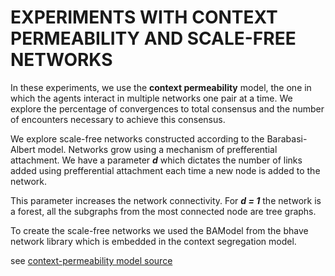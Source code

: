 EXPERIMENTS WITH CONTEXT PERMEABILITY AND SCALE-FREE NETWORKS
=============================================================

In these experiments, we use the **context permeability** model, the one in which the agents
interact in multiple networks one pair at a time. We explore the percentage of convergences
to total consensus and the number of encounters necessary to achieve this consensus. 

We explore scale-free networks constructed according to the Barabasi-Albert model. Networks 
grow using a mechanism of prefferential attachment. We have a parameter _**d**_ which dictates the 
number of links added using prefferential attachment each time a new node is added to the network. 

This parameter increases the network connectivity. For _**d = 1**_ the network is a forest, all the subgraphs from the most connected node are tree graphs. 

To create the scale-free networks we used the BAModel from the bhave network library which is embedded 
in the context segregation model.

see [context-permeability model source](https://github.com/social-simulation/context-permeability)
